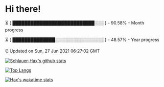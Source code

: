 # Hi there!

⏳ { ███████████████████████████░░░ } - 90.58% - Month progress

⏳ { ██████████████░░░░░░░░░░░░░░░░ } - 48.57% - Year progress

⏰ Updated on Sun, 27 Jun 2021 06:27:02 GMT


[![Schlauer-Hax's github stats](https://github-readme-stats.vercel.app/api?username=Schlauer-Hax&show_icons=true&theme=dark&count_private=true)](https://github.com/Schlauer-Hax)


[![Top Langs](https://github-readme-stats.vercel.app/api/top-langs/?username=Schlauer-Hax&layout=compact&theme=dark)](https://github.com/Schlauer-Hax?tab=repositories)


[![Hax's wakatime stats](https://github-readme-stats.vercel.app/api/wakatime?username=Hax&theme=dark)](https://wakatime.com/@Hax)

